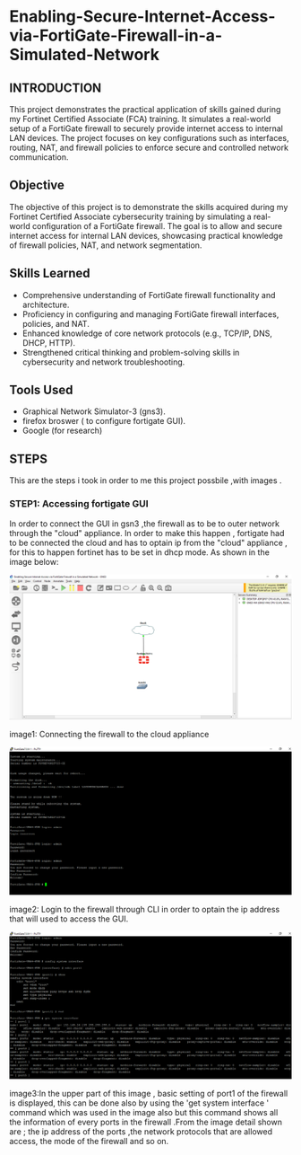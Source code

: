 # Enabling-Secure-Internet-Access-via-FortiGate-Firewall-in-a-Simulated-Network
## INTRODUCTION
This project demonstrates the practical application of skills gained during my Fortinet Certified Associate (FCA) training. It simulates a real-world setup of a FortiGate firewall to securely provide internet access to internal LAN devices. The project focuses on key configurations such as interfaces, routing, NAT, and firewall policies to enforce secure and controlled network communication.
## Objective
The objective of this project is to demonstrate the skills acquired during my Fortinet Certified Associate cybersecurity training by simulating a real-world configuration of a FortiGate firewall. The goal is to allow and secure internet access for internal LAN devices, showcasing practical knowledge of firewall policies, NAT, and network segmentation.
## Skills Learned
- Comprehensive understanding of FortiGate firewall functionality and architecture.
- Proficiency in configuring and managing FortiGate firewall interfaces, policies, and NAT. 
- Enhanced knowledge of core network protocols (e.g., TCP/IP, DNS, DHCP, HTTP).
- Strengthened critical thinking and problem-solving skills in cybersecurity and network troubleshooting.
## Tools Used
- Graphical Network Simulator-3 (gns3).
- firefox broswer ( to configure fortigate GUI).
- Google (for research)
## STEPS 
This are the steps i took in order to me this project possbile ,with images .
### STEP1: Accessing fortigate GUI
In order to connect the GUI in gsn3 ,the firewall as to be to outer network through the "cloud" appliance. In order to make this happen , fortigate had to be connected the cloud  and has to optain ip from the "cloud" appliance , for this to happen fortinet has to be set in dhcp mode. As shown in the image below:

![Alt gns3](https://github.com/Adegbenga-111/Enabling-Secure-Internet-Access-via-FortiGate-Firewall-in-a-Simulated-Network/blob/main/Enabling%20Secure%20Internet%20Access%20via%20FortiGate%20Firewall%20in%20a%20Simulated%20Network%20-%20GNS3%207_16_2025%206_29_18%20AM.png)

image1: Connecting the firewall to the cloud appliance 

![Alt gns3](https://github.com/Adegbenga-111/Enabling-Secure-Internet-Access-via-FortiGate-Firewall-in-a-Simulated-Network/blob/main/FortiGate7.0.9-1%20-%20PuTTY%207_16_2025%206_32_36%20AM.png)

image2: Login to the firewall through  CLI in order to optain the ip address that will used to access the GUI.

![Alt gns3](https://github.com/Adegbenga-111/Enabling-Secure-Internet-Access-via-FortiGate-Firewall-in-a-Simulated-Network/blob/main/FortiGate7.0.9-1%20-%20PuTTY%207_16_2025%206_44_18%20AM.png)

image3:In the upper part of this image , basic setting of port1 of the firewall is displayed, this can be done also by using the 'get system interface ' command which was used in the image also but this command shows all the information of every ports in the firewall .From the image detail shown are ; the ip address of the ports ,the network protocols that are allowed access, the mode of the firewall and so on. 




